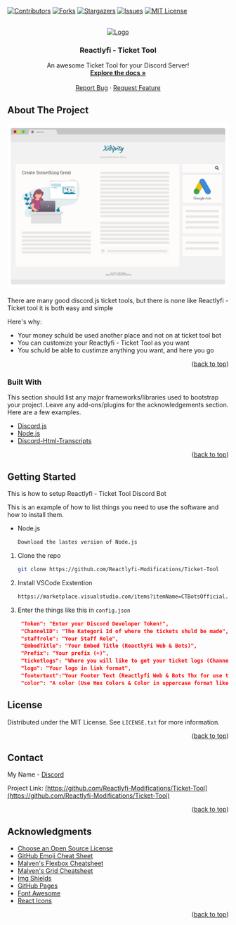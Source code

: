 <div id="top"></div>


[![Contributors][contributors-shield]][contributors-url]
[![Forks][forks-shield]][forks-url]
[![Stargazers][stars-shield]][stars-url]
[![Issues][issues-shield]][issues-url]
[![MIT License][license-shield]][license-url]





<br />
<div align="center">
  <a href="https://github.com/othneildrew/Best-README-Template">
    <img src="https://cdn.discordapp.com/attachments/961180157756968960/967457490482638919/Untitled.png" alt="Logo" width="200" height="200">
  </a>

  <h3 align="center">Reactlyfi - Ticket Tool</h3>

  <p align="center">
    An awesome Ticket Tool for your Discord Server!
    <br />
    <a href="https://github.com/Reactlyfi-Modifications/Ticket-Tool"><strong>Explore the docs »</strong></a>
    <br />
    <br />
    <!-- <a href="https://github.com/othneildrew/Best-README-Template">View Demo</a> -->
    <a href="https://github.com/Reactlyfi-Modifications/Ticket-Tool/issues">Report Bug</a>
    ·
    <a href="https://github.com/Reactlyfi-Modifications/Ticket-Tool/issues">Request Feature</a>
  </p>
</div>


<!-- ABOUT THE PROJECT -->
## About The Project

[![Product Name Screen Shot][product-screenshot]](https://example.com)

There are many good discord.js ticket tools, but there is none like Reactlyfi - Ticket tool it is both easy and simple

Here's why:
* Your money schuld be used another place and not on at ticket tool bot
* You can customize your Reactlyfi - Ticket Tool as you want
* You schuld be able to custimze anything you want, and here you go


<p align="right">(<a href="#top">back to top</a>)</p>



### Built With

This section should list any major frameworks/libraries used to bootstrap your project. Leave any add-ons/plugins for the acknowledgements section. Here are a few examples.

* [Discord.js](https://discord.js.org/#/)
* [Node.js](https://nodejs.org/en/)
* [Discord-Html-Transcripts](https://www.npmjs.com/package/discord-html-transcripts)

<p align="right">(<a href="#top">back to top</a>)</p>


<!-- GETTING STARTED -->
## Getting Started

This is how to setup Reactlyfi - Ticket Tool Discord Bot


This is an example of how to list things you need to use the software and how to install them.
* Node.js
  ```sh
  Download the lastes version of Node.js
  ```


1. Clone the repo
   ```sh
   git clone https://github.com/Reactlyfi-Modifications/Ticket-Tool
   ```
2. Install VSCode Exstention
   ```sh
   https://marketplace.visualstudio.com/items?itemName=CTBotsOfficial.cptrico
   ```
3. Enter the things like this in `config.json`
   ```json
    "Token": "Enter your Discord Developer Token!",
    "ChannelID": "The Kategori Id of where the tickets shuld be made",
    "staffrole": "Your Staff Role",
    "EmbedTitle": "Your Embed Title (ReactlyFi Web & Bots)",
    "Prefix": "Your prefix (+)",
    "ticketlogs": "Where you will like to get your ticket logs (Channel ID)",
    "logo": "Your logo in link format",
    "footertext":"Your Footer Text (Reactlyfi Web & Bots Thx for use the ticket tool)",
    "color": "A color (Use Hex Colors & Color in uppercase format like BLUE)"
   ```



<!-- LICENSE -->
## License

Distributed under the MIT License. See `LICENSE.txt` for more information.

<p align="right">(<a href="#top">back to top</a>)</p>



<!-- CONTACT -->
## Contact

My Name - [Discord](CPTRICO#5167)

Project Link: [https://github.com/Reactlyfi-Modifications/Ticket-Tool](https://github.com/Reactlyfi-Modifications/Ticket-Tool)

<p align="right">(<a href="#top">back to top</a>)</p>


<!-- ACKNOWLEDGMENTS -->
## Acknowledgments


* [Choose an Open Source License](https://choosealicense.com)
* [GitHub Emoji Cheat Sheet](https://www.webpagefx.com/tools/emoji-cheat-sheet)
* [Malven's Flexbox Cheatsheet](https://flexbox.malven.co/)
* [Malven's Grid Cheatsheet](https://grid.malven.co/)
* [Img Shields](https://shields.io)
* [GitHub Pages](https://pages.github.com)
* [Font Awesome](https://fontawesome.com)
* [React Icons](https://react-icons.github.io/react-icons/search)

<p align="right">(<a href="#top">back to top</a>)</p>



<!-- MARKDOWN LINKS & IMAGES -->
<!-- https://www.markdownguide.org/basic-syntax/#reference-style-links -->
[contributors-shield]: https://img.shields.io/github/contributors/Reactlyfi-Modifications/Ticket-Tool.svg?style=for-the-badge
[contributors-url]: https://github.com/Reactlyfi-Modifications/Ticket-Tool/graphs/contributors
[forks-shield]: https://img.shields.io/github/forks/Reactlyfi-Modifications/Ticket-Tool.svg?style=for-the-badge
[forks-url]: https://github.com/Reactlyfi-Modifications/Ticket-Tool/network/members
[stars-shield]: https://img.shields.io/github/stars/Reactlyfi-Modifications/Ticket-Tool.svg?style=for-the-badge
[stars-url]: https://github.com/Reactlyfi-Modifications/Ticket-Tool/stargazers
[issues-shield]: https://img.shields.io/github/issues/Reactlyfi-Modifications/Ticket-Tool.svg?style=for-the-badge
[issues-url]: https://github.com/Reactlyfi-Modifications/Ticket-Tool/issues
[license-shield]: https://img.shields.io/github/license/Reactlyfi-Modifications/Ticket-Tool.svg?style=for-the-badge
[license-url]: https://github.com/Reactlyfi-Modifications/Ticket-Tool/blob/master/LICENSE.txt
[product-screenshot]: https://github.com/othneildrew/Best-README-Template/raw/master/images/screenshot.png
